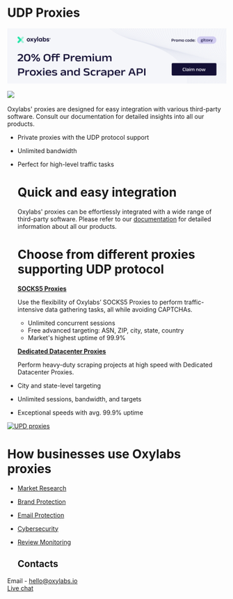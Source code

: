 # UDP Proxies

[![Oxylabs promo code](https://raw.githubusercontent.com/oxylabs/product-integrations/refs/heads/master/Affiliate-Universal-1090x275.png)](https://oxylabs.io/pages/gitoxy?utm_source=877&utm_medium=affiliate&groupid=877&utm_content=udp-proxies-github&transaction_id=102f49063ab94276ae8f116d224b67)

[![](https://dcbadge.vercel.app/api/server/eWsVUJrnG5)](https://discord.gg/Pds3gBmKMH)

Oxylabs' proxies are designed for easy integration with various third-party software. Consult our documentation for detailed insights into all our products.


- Private proxies with the UDP protocol support
- Unlimited bandwidth
- Perfect for high-level traffic tasks


  # Quick and easy integration

  Oxylabs' proxies can be effortlessly integrated with a wide range of third-party software. Please refer to our [documentation](https://developers.oxylabs.io/?_gl=1*1hh5qpa*_gcl_aw*R0NMLjE3MDg2ODkyNzMuQ2owS0NRaUFvZUd1QmhDQkFSSXNBR2ZLWTd3QXVHdjRFWlV6NkNYZmYwaEhUZFJhdDZ1eFJyVDV0a2R1ZlBUNkFZVTBJUHZLN01tMVZOWWFBbERQRUFMd193Y0I.*_gcl_au*MTc2MDgxNTAwNC4xNzA1OTI3MzM0) for detailed information about all our products.

  # Choose from different proxies supporting UDP protocol

    [**SOCKS5 Proxies**](https://oxylabs.io/products/socks5-proxies)

  Use the flexibility of Oxylabs’ SOCKS5 Proxies to perform traffic-intensive data gathering tasks, all while avoiding CAPTCHAs.

  - Unlimited concurrent sessions
  - Free advanced targeting: ASN, ZIP, city, state, country
  - Market's highest uptime of 99.9%
 

   [**Dedicated Datacenter Proxies**](https://oxylabs.io/products/datacenter-proxies/dedicated-datacenter-proxies)

  Perform heavy-duty scraping projects at high speed with Dedicated Datacenter Proxies.

- City and state-level targeting
- Unlimited sessions, bandwidth, and targets
- Exceptional speeds with avg. 99.9% uptime


[![UPD proxies](https://github.com/oxylabs/udp-proxies/assets/103110131/86925a85-0125-4f13-9967-2aeb3d1b689c)](https://dashboard.oxylabs.io/en/registration?webtrackingid=602b48a2-fdf1-4169-bd78-e5a58883a290&productToBuy=DCP)


# How businesses use Oxylabs proxies

  
- [Market Research](https://oxylabs.io/solutions/market-research)
- [Brand Protection](https://oxylabs.io/solutions/brand-protection-industry)
- [Email Protection](https://oxylabs.io/solutions/email-protection)
- [Cybersecurity](https://oxylabs.io/solutions/cybersecurity-industry)
- [Review Monitoring](https://oxylabs.io/solutions/review-monitoring)
 

  ## Contacts
Email - hello@oxylabs.io
<br><a href="https://oxylabs.drift.click/oxybot">Live chat</a>



  
